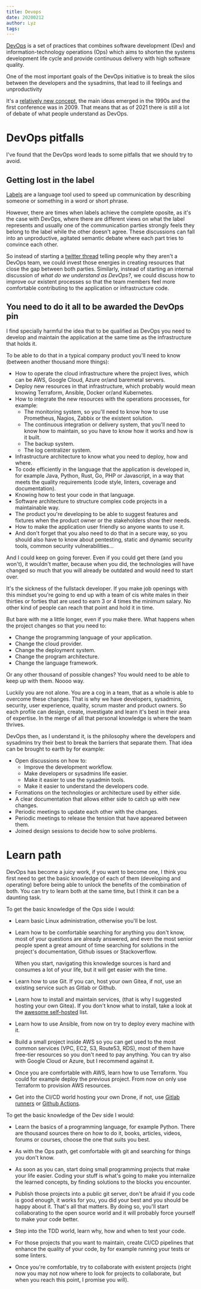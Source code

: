 ```yaml
---
title: Devops
date: 20200212
author: Lyz
tags:
---
```


[DevOps](https://en.wikipedia.org/wiki/DevOps) is a set of practices that
combines software development (Dev) and information-technology operations (Ops)
which aims to shorten the systems development life cycle and provide continuous
delivery with high software quality.

One of the most important goals of the DevOps initiative is to break the silos
between the developers and the sysadmins, that lead to ill feelings and
unproductivity

It's a [relatively new concept](https://en.wikipedia.org/wiki/DevOps#History),
the main ideas emerged in the 1990s and the first conference was in 2009. That
means that as of 2021 there is still a lot of debate of what people understand
as DevOps.

# DevOps pitfalls

I've found that the DevOps word leads to some pitfalls that we should try to
avoid.

## Getting lost in the label

[Labels](https://en.wikipedia.org/wiki/Labelling) are a language tool used to
speed up communication by describing someone or something in a word or short
phrase.

However, there are times when labels achieve the complete oposite, as it's the
case with DevOps, where there are different views on what the label represents
and usually one of the communication parties strongly feels they belong to the
label while the other doesn't agree. These discussions can fall into an
unproductive, agitated semantic debate where each part tries to convince each
other.

So instead of starting a [twitter
thread](https://twitter.com/christianhujer/status/1356481078626639873) telling
people why they aren't a DevOps team, we could invest those energies in creating
resources that close the gap between both parties. Similarly, instead of
starting an internal discussion of *what do we understand as DevOps?*, we could
discuss how to improve our existent processes so that the team members feel more
comfortable contributing to the application or infrastructure code.

## You need to do it all to be awarded the DevOps pin

I find specially harmful the idea that to be qualified as DevOps you need to
develop and maintain the application at the same time as the infrastructure that
holds it.

To be able to do that in a typical company product you'll need to know (between
another thousand more things):

* How to operate the cloud infrastructure where the project lives, which can be
    AWS, Google Cloud, Azure or/and baremetal servers.
* Deploy new resources in that infrastructure, which probably would mean knowing
    Terraform, Ansible, Docker or/and Kubernetes.
* How to integrate the new resources with the operations processes, for example:
    * The monitoring system, so you'll need to know how to use
        Prometheus, Nagios, Zabbix or the existent solution.
    * The continuous integration or delivery system, that you'll need to know
        how to maintain, so you have to know how it works and how is it built.
    * The backup system.
    * The log centralizer system.
* Infrastructure architecture to know what you need to deploy, how and where.
* To code efficiently in the language that the application is developed in, for
    example Java, Python, Rust, Go, PHP or Javascript, in a way that meets the
    quality requirements (code style, linters, coverage and documentation).
* Knowing how to test your code in that language.
* Software architecture to structure complex code projects in a maintainable
    way.
* The product you're developing to be able to suggest features and fixtures when
    the product owner or the stakeholders show their needs.
* How to make the application user friendly so anyone wants to use it.
* And don't forget that you also need to do that in a secure way, so you should
    also have to know about pentesting, static and dynamic security tools,
    common security vulnerabilities...

And I could keep on going forever. Even if you could get there (and you won't), it
wouldn't matter, because when you did, the technologies will have changed so much
that you will already be outdated and would need to start over.

It's the sickness of the fullstack developer. If you make job openings with this
mindset you're going to end up with a team of cis white males in their thirties
or forties that are used to earn 3 or 4 times the minimum salary. No other kind
of people can reach that point and hold it in time.

But bare with me a little longer, even if you make there. What happens when the
project changes so that you need to:

* Change the programming language of your application.
* Change the cloud provider.
* Change the deployment system.
* Change the program architecture.
* Change the language framework.

Or any other thousand of possible changes? You would need to be able to keep up with
them. Noooo way.

Luckily you are not alone. You are a cog in a team, that as a whole is able to
overcome these changes. That is why we have developers, sysadmins, security,
user experience, quality, scrum master and product owners. So each profile can
design, create, investigate and learn it's best in their area of expertise. In
the merge of all that personal knowledge is where the team thrives.

DevOps then, as I understand it, is the philosophy where the developers and
sysadmins try their best to break the barriers that separate them. That idea can
be brought to earth by for example:

* Open discussions on how to:
    * Improve the development workflow.
    * Make developers or sysadmins life easier.
    * Make it easier to use the sysadmin tools.
    * Make it easier to understand the developers code.
* Formations on the technologies or architecture used by either side.
* A clear documentation that allows either side to catch up with new changes.
* Periodic meetings to update each other with the changes.
* Periodic meetings to release the tension that have appeared between
    them.
* Joined design sessions to decide how to solve problems.

# Learn path

DevOps has become a juicy work, if you want to become one, I think you first
need to get the basic knowledge of each of them (developing and operating)
before being able to unlock the benefits of the combination of both. You can try
to learn both at the same time, but I think it can be a daunting task.

To get the basic knowledge of the Ops side I would:

* Learn basic Linux administration, otherwise you'll be lost.

* Learn how to be comfortable searching for anything you don't know, most of
    your questions are already answered, and even the most senior people spent
    a great amount of time searching for solutions in the project's
    documentation, Github issues or Stackoverflow.

    When you start, navigating this knowledge sources is hard and consumes a lot
    of your life, but it will get easier with the time.

* Learn how to use Git. If you can, host your own Gitea, if not, use an existing
  service such as Gitlab or Github.

* Learn how to install and maintain services, (that is why I suggested hosting
    your own Gitea). If you don't know what to install, take a look at the
    [awesome
    self-hosted](https://github.com/awesome-selfhosted/awesome-selfhosted) list.

* Learn how to use Ansible, from now on try to deploy every machine with it.

* Build a small project inside AWS so you can get used to the most
  common services (VPC, EC2, S3, Route53, RDS), most of them have free-tier
  resources so you don't need to pay anything. You can try also with Google
  Cloud or Azure, but I recommend against it.

* Once you are comfortable with AWS, learn how to use Terraform. You could for
  example deploy the previous project. From now on only use Terraform to
  provision AWS resources.

* Get into the CI/CD world hosting your own Drone, if not, use [Gitlab
  runners](https://docs.gitlab.com/runner/) or [Github
  Actions](https://github.com/features/actions).

To get the basic knowledge of the Dev side I would:

* Learn the basics of a programming language, for example Python. There are
    thousand sources there on how to do it, books, articles, videos, forums or
    courses, choose the one that suits you best.

* As with the Ops path, get comfortable with git and searching for things you
    don't know.

* As soon as you can, start doing small programming projects that make your life
    easier. Coding your stuff is what's going to make you internalize the
    learned concepts, by finding solutions to the blocks you encounter.

* Publish those projects into a public git server, don't be afraid if you code
    is good enough, it works for you, you did your best and you should be happy
    about it. That's all that matters. By doing so, you'll start collaborating
    to the open source world and it will probably force yourself to make your
    code better.

* Step into the TDD world, learn why, how and when to test your code.

* For those projects that you want to maintain, create CI/CD pipelines
    that enhance the quality of your code, by for example running your tests or
    some linters.

* Once you're comfortable, try to collaborate with existent projects (right now
    you may not now where to look for projects to collaborate, but when you reach
    this point, I promise you will).
